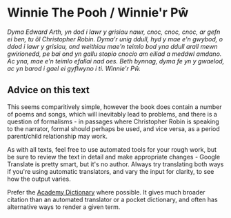 # Winnie The Pooh / Winnie'r Pŵ

  _Dyma Edward Arth, yn dod i lawr y grisiau nawr, cnoc, cnoc, cnoc, ar gefn ei
  ben, tu ôl Christopher Robin. Dyma'r unig ddull, hyd y mae e'n gwybod, o ddod i
  lawr y grisiau, ond weithiau mae'n teimlo bod yna ddull arall mewn gwirionedd,
  pe bai ond yn gallu stopio cnocio am eiliad a meddwl amdano. Ac yna, mae e'n
  teimlo efallai nad oes. Beth bynnag, dyma fe yn y gwaelod, ac yn barod i gael ei
  gyflwyno i ti. Winnie'r Pŵ._

## Advice on this text

This seems comparitively simple, however the book does contain a number of poems and songs, which will inevitably lead to problems, and there is a question of formalisms - in passages where Christopher Robin is speaking to the narrator, formal should perhaps be used, and vice versa, as a period parent/child relationship may work.

As with all texts, feel free to use automated tools for your rough work, but be sure to review the text in detail and make appropriate changes - Google Translate is pretty smart, but it's no author. Always try translating both ways if you're using automatic translators, and vary the input for clarity, to see how the output varies.

Prefer the [Academy Dictionary](https://geiriaduracademi.org/?lang=en) where possible. It gives much broader citation than an automated translator or a pocket dictionary, and often has alternative ways to render a given term.



